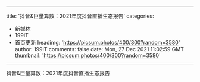 
---
title: '抖音&巨量算数：2021年度抖音直播生态报告'
categories: 
 - 新媒体
 - 199IT
 - 首页更新
headimg: 'https://picsum.photos/400/300?random=3580'
author: 199IT
comments: false
date: Mon, 27 Dec 2021 11:02:59 GMT
thumbnail: 'https://picsum.photos/400/300?random=3580'
---

<div>   
抖音&巨量算数：2021年度抖音直播生态报告  
</div>
            